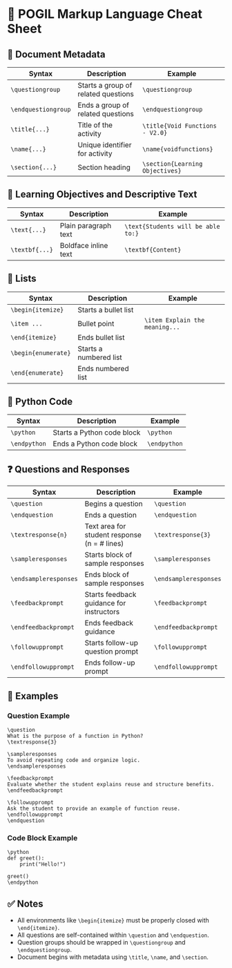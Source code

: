 # 📝 POGIL Markup Language Cheat Sheet

## 🔖 Document Metadata
| Syntax             | Description                        | Example                          |
|--------------------|------------------------------------|----------------------------------|
| `\questiongroup`   | Starts a group of related questions | `\questiongroup`                |
| `\endquestiongroup`| Ends a group of related questions   | `\endquestiongroup`             |
| `\title{...}`      | Title of the activity               | `\title{Void Functions - V2.0}` |
| `\name{...}`       | Unique identifier for activity      | `\name{voidfunctions}`          |
| `\section{...}`    | Section heading                     | `\section{Learning Objectives}` |

## 🧠 Learning Objectives and Descriptive Text
| Syntax             | Description                        | Example                          |
|--------------------|------------------------------------|----------------------------------|
| `\text{...}`       | Plain paragraph text                | `\text{Students will be able to:}` |
| `\textbf{...}`     | Boldface inline text                | `\textbf{Content}`              |

## 📝 Lists
| Syntax                   | Description                       | Example                              |
|--------------------------|-----------------------------------|--------------------------------------|
| `\begin{itemize}`        | Starts a bullet list              |                                      |
| `\item ...`              | Bullet point                      | `\item Explain the meaning...`       |
| `\end{itemize}`          | Ends bullet list                  |                                      |
| `\begin{enumerate}`      | Starts a numbered list            |                                      |
| `\end{enumerate}`        | Ends numbered list                |                                      |

## 🐍 Python Code
| Syntax        | Description                      | Example                     |
|---------------|----------------------------------|-----------------------------|
| `\python`     | Starts a Python code block       | `\python`                   |
| `\endpython`  | Ends a Python code block         | `\endpython`                |

## ❓ Questions and Responses
| Syntax                 | Description                                             | Example                                       |
|------------------------|---------------------------------------------------------|-----------------------------------------------|
| `\question`            | Begins a question                                       | `\question`                                   |
| `\endquestion`         | Ends a question                                         | `\endquestion`                                |
| `\textresponse{n}`     | Text area for student response (n = # lines)            | `\textresponse{3}`                            |
| `\sampleresponses`     | Starts block of sample responses                        | `\sampleresponses`                            |
| `\endsampleresponses`  | Ends block of sample responses                          | `\endsampleresponses`                         |
| `\feedbackprompt`      | Starts feedback guidance for instructors                | `\feedbackprompt`                             |
| `\endfeedbackprompt`   | Ends feedback guidance                                  | `\endfeedbackprompt`                          |
| `\followupprompt`      | Starts follow-up question prompt                        | `\followupprompt`                             |
| `\endfollowupprompt`   | Ends follow-up prompt                                   | `\endfollowupprompt`                          |

## 🧪 Examples

### Question Example
```
\question
What is the purpose of a function in Python?
\textresponse{3}

\sampleresponses
To avoid repeating code and organize logic.
\endsampleresponses

\feedbackprompt
Evaluate whether the student explains reuse and structure benefits.
\endfeedbackprompt

\followupprompt
Ask the student to provide an example of function reuse.
\endfollowupprompt
\endquestion
```

### Code Block Example
```
\python
def greet():
    print("Hello!")

greet()
\endpython
```

## ✅ Notes
- All environments like `\begin{itemize}` must be properly closed with `\end{itemize}`.
- All questions are self-contained within `\question` and `\endquestion`.
- Question groups should be wrapped in `\questiongroup` and `\endquestiongroup`.
- Document begins with metadata using `\title`, `\name`, and `\section`.
